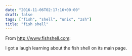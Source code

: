 ```yaml
---
date: "2016-11-06T02:17:16+00:00"
draft: false
tags: ["fish", "shell", "unix", "zsh"]
title: "fish shell"
---
```

From http://www.fishshell.com:

I got a laugh learning about the fish shell on its main page.

